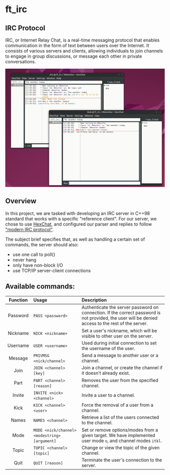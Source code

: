 # ft_irc

## IRC Protocol
IRC, or Internet Relay Chat, is a real-time messaging protocol that enables communication in the form of text between users over the Internet. It consists of various servers and clients, allowing individuals to join channels to engage in group discussions, or message each other in private conversations.

<img src='https://github.com/Niimphu/ft_irc/blob/main/screen.png' width='600'>

## Overview
In this project, we are tasked with developing an IRC server in C++98 standard that works with a specific "reference client". For our server, we chose to use [HexChat](https://hexchat.github.io/), and configured our parser and replies to follow ["modern IRC protocol"](https://modern.ircdocs.horse/#part-message).

The subject brief specifies that, as well as handling a certain set of commands, the server should also:
 - use one call to poll()
 - never hang
 - only have non-block I/O
 - use TCP/IP server-client connections


## Available commands:

| Function | Usage | Description |
| :-----------: | :----------- | :----------- |
| Password | `PASS <password>` | Authenticate the server password on connection. If the correct password is not provided, the user will be denied access to the rest of the server. |
| Nickname | `NICK <nickname>` | Set a user's nickname, which will be visible to other user on the server. |
| Username | `USER <username>` | Used during initial connection to set the username of the user. |
| Message | `PRIVMSG <nick/channel>` | Send a message to another user or a channel. |
| Join | `JOIN <channel> [key]` | Join a channel, or create the channel if it doesn't already exist.  |
| Part | `PART <channel> [reason]` | Removes the user from the specified channel. |
| Invite | `INVITE <nick> <channel>` | Invite a user to a channel. |
| Kick | `KICK <channel> <user>` | Force the removal of a user from a channel. |
| Names | `NAMES <channel>` | Retrieve a list of the users connected to the channel. |
| Mode | `MODE <nick/channel> <modestring> [argument]` | Set or remove options/modes from a given target. We have implemented user mode `o`, and channel modes `itkl`. |
| Topic | `TOPIC <channel> [topic]` | Change or view the topic of the given channel. |
| Quit | `QUIT [reason]` | Terminate the user's connection to the server. |
